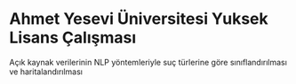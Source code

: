 # Ahmet Yesevi Üniversitesi Yuksek Lisans Çalışması
Açık kaynak verilerinin NLP yöntemleriyle suç türlerine göre sınıflandırılması ve haritalandırılması
